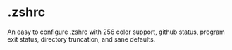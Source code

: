 # .zshrc
An easy to configure .zshrc with 256 color support, github status, program exit status, directory truncation, and sane defaults.
